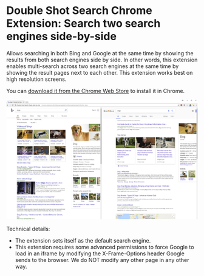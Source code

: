 # Double Shot Search Chrome Extension: Search two search engines side-by-side

Allows searching in both Bing and Google at the same time by showing the results from both search engines side by side. In other words, this extension enables multi-search across two search engines at the same time by showing the result pages next to each other. This extension works best on high resolution screens.

You can [download it from the Chrome Web Store](https://chrome.google.com/webstore/detail/double-shot-search-bing-a/kddlkbpbepnaepdleclhdnfdpdogdhop?hl=en) to install it in Chrome.

![Double Show Search Chrome Extension Example Screenshot](/example-screenshot.png?raw=true "Double Show Search Chrome Extension Example Screenshot")

Technical details: 
* The extension sets itself as the default search engine.
* This extension requires some advanced permissions to force Google to load in an iframe by modifying the X-Frame-Options header Google sends to the browser. We do NOT modify any other page in any other way.
